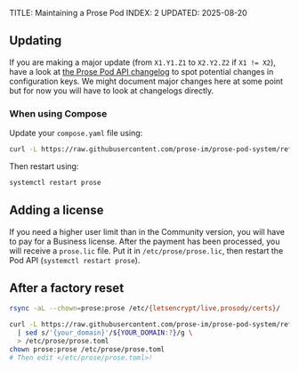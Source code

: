 TITLE: Maintaining a Prose Pod
INDEX: 2
UPDATED: 2025-08-20

## Updating

If you are making a major update (from `X1.Y1.Z1` to `X2.Y2.Z2` if `X1 != X2`), have a look at [the Prose Pod API changelog](https://github.com/prose-im/prose-pod-api/blob/master/CHANGELOG.md) to spot potential changes in configuration keys. We might document major changes here at some point but for now you will have to look at changelogs directly.

### When using Compose

Update your `compose.yaml` file using:

```bash
curl -L https://raw.githubusercontent.com/prose-im/prose-pod-system/refs/tags/${PROSE_VERSION:?}/compose.yaml -o /etc/prose/compose.yaml
```

Then restart using:

```bash
systemctl restart prose
```

## Adding a license

If you need a higher user limit than in the Community version, you will have to pay for a Business license. After the payment has been processed, you will receive a `prose.lic` file. Put it in `/etc/prose/prose.lic`, then restart the Pod API (`systemctl restart prose`).

## After a factory reset

```bash
rsync -aL --chown=prose:prose /etc/{letsencrypt/live,prosody/certs}/
```

```bash
curl -L https://raw.githubusercontent.com/prose-im/prose-pod-system/refs/heads/master/templates/prose.toml \
  | sed s/'{your_domain}'/${YOUR_DOMAIN:?}/g \
  > /etc/prose/prose.toml
chown prose:prose /etc/prose/prose.toml
# Then edit </etc/prose/prose.toml>!
```
